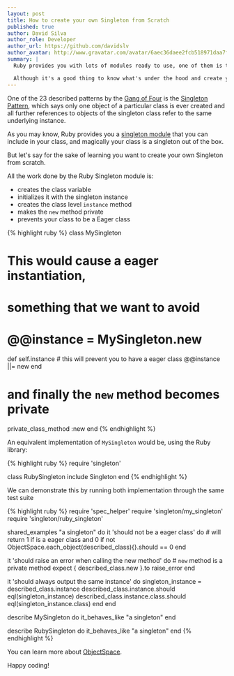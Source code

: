 ```yaml
---
layout: post
title: How to create your own Singleton from Scratch
published: true
author: David Silva
author_role: Developer
author_url: https://github.com/davidslv
author_avatar: http://www.gravatar.com/avatar/6aec36daee2fcb518971daa7f2e0f544.png
summary: |
  Ruby provides you with lots of modules ready to use, one of them is the Singleton Module.

  Although it's a good thing to know what's under the hood and create your own from scratch.
---
```


One of the 23 described patterns by the [Gang of Four](http://en.wikipedia.org/wiki/Design_Patterns) is the [Singleton Pattern](http://en.wikipedia.org/wiki/Singleton_pattern), which says only one object of a particular class is ever created and all further references to objects of the singleton class refer to the same underlying instance.

As you may know, Ruby provides you a [singleton module](http://ruby-doc.org/stdlib-2.1.0/libdoc/singleton/rdoc/Singleton.html) that you can include in your class, and magically your class is a singleton out of the box.

But let's say for the sake of learning you want to create your own Singleton from scratch.

All the work done by the Ruby Singleton module is:

- creates the class variable
- initializes it with the singleton instance
- creates the class level `instance` method
- makes the `new` method private
- prevents your class to be a Eager class


{% highlight ruby %}
class MySingleton

  # This would cause a eager instantiation, 
  # something that we want to avoid
  # @@instance = MySingleton.new

  def self.instance
    # this will prevent you to have a eager class
    @@instance ||= new
  end

  # and finally the `new` method becomes private
  private_class_method :new
end
{% endhighlight %}


An equivalent implementation of `MySingleton` would be, using the Ruby library:

{% highlight ruby %}
require 'singleton'

class RubySingleton
  include Singleton
end
{% endhighlight %}

We can demonstrate this by running both implementation through the same test suite

{% highlight ruby %}
require 'spec_helper'
require 'singleton/my_singleton'
require 'singleton/ruby_singleton'

shared_examples "a singleton" do
  it 'should not be a eager class' do
    # will return 1 if is a eager class and 0 if not
    ObjectSpace.each_object(described_class){}.should == 0
  end

  it 'should raise an error when calling the new method' do
    # `new` method is a private method
    expect {
      described_class.new
    }.to raise_error
  end

  it 'should always output the same instance' do
    singleton_instance = described_class.instance
    described_class.instance.should eql(singleton_instance)
    described_class.instance.class.should eql(singleton_instance.class)
  end
end

describe MySingleton do
  it_behaves_like "a singleton"
end

describe RubySingleton do
  it_behaves_like "a singleton"
end
{% endhighlight %}

You can learn more about [ObjectSpace](http://www.ruby-doc.org/core-2.1.0/ObjectSpace.html).

Happy coding!
